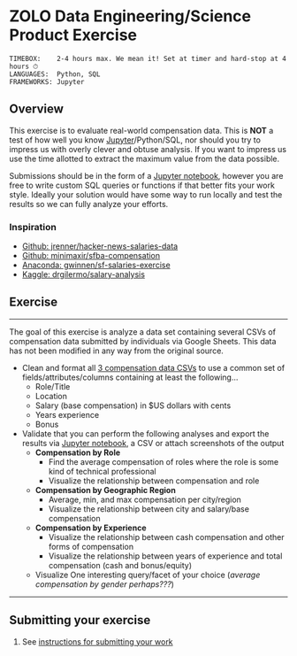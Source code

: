 # ZOLO Data Engineering/Science Product Exercise

```
TIMEBOX:    2-4 hours max. We mean it! Set at timer and hard-stop at 4 hours ⏱
LANGUAGES:  Python, SQL
FRAMEWORKS: Jupyter
```

## Overview

This exercise is to evaluate real-world compensation data. This is **NOT** a test of how well you know [Jupyter](https://jupyter.org/)/Python/SQL, nor should you try to impress us with overly clever and obtuse analysis. If you want to impress us use the time allotted to extract the maximum value from the data possible.

Submissions should be in the form of a [Jupyter notebook](https://jupyter.org/), however you are free to write custom SQL queries or functions if that better fits your work style. Ideally your solution would have some way to run locally and test the results so we can fully analyze your efforts.

### Inspiration
* [Github: jrenner/hacker-news-salaries-data](https://cdn.rawgit.com/jrenner/hacker-news-salaries-data/master/explore_salaries.html)
* [Github: minimaxir/sfba-compensation](https://github.com/minimaxir/sfba-compensation/blob/master/angelist_sfbayarea_jobs.ipynb)
* [Anaconda: gwinnen/sf-salaries-exercise](https://anaconda.org/gwinnen/sf-salaries-exercise/notebook)
* [Kaggle: drgilermo/salary-analysis](https://www.kaggle.com/drgilermo/salary-analysis)


## Exercise

---
The goal of this exercise is analyze a data set containing several CSVs of compensation data submitted by individuals via Google Sheets. This data has not been modified in any way from the original source.

* Clean and format all [3 compensation data CSVs](/shared/salary_datasets) to use a common set of fields/attributes/columns containing at least the following...
  * Role/Title
  * Location
  * Salary (base compensation) in $US dollars with cents
  * Years experience
  * Bonus
* Validate that you can perform the following analyses and export the results via [Jupyter notebook](https://jupyter.org/), a CSV or attach screenshots of the output
  * **Compensation by Role**
    * Find the average compensation of roles where the role is some kind of technical professional
    * Visualize the relationship between compensation and role
  * **Compensation by Geographic Region**
    * Average, min, and max compensation per city/region
    * Visualize the relationship between city and salary/base compensation
  * **Compensation by Experience**
    * Visualize the relationship between cash compensation and other forms of compensation
    * Visualize the relationship between years of experience and total compensation (cash and bonus/equity)
  * Visualize One interesting query/facet of your choice (*average compensation by gender perhaps???*)

---

## Submitting your exercise

1. See [instructions for submitting your work](https://github.com/zolomart-dev/hiring-exercises/blob/master/README.md#general-instructions)
